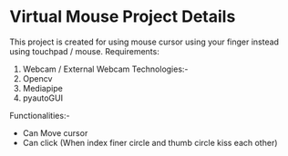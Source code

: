 Virtual Mouse Project Details
=============================
This project is created for using mouse cursor using your finger instead using touchpad / mouse.
Requirements:
1. Webcam / External Webcam
Technologies:-
1. Opencv
2. Mediapipe
3. pyautoGUI
   
Functionalities:- 
  * Can Move cursor
  * Can click (When index finer circle and thumb circle kiss each other)

